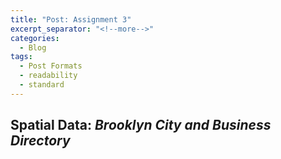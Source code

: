 ```yaml
---
title: "Post: Assignment 3"
excerpt_separator: "<!--more-->"
categories:
  - Blog
tags:
  - Post Formats
  - readability
  - standard
---
```


## Spatial Data: *Brooklyn City and Business Directory*
